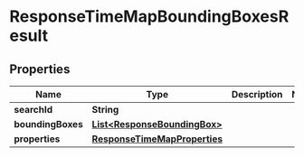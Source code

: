 

# ResponseTimeMapBoundingBoxesResult

## Properties

Name | Type | Description | Notes
------------ | ------------- | ------------- | -------------
**searchId** | **String** |  | 
**boundingBoxes** | [**List&lt;ResponseBoundingBox&gt;**](ResponseBoundingBox.md) |  | 
**properties** | [**ResponseTimeMapProperties**](ResponseTimeMapProperties.md) |  | 




